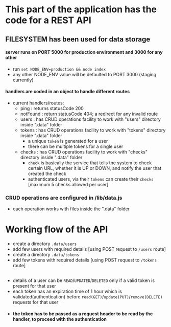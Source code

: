 # This part of the application has the code for a REST API

## FILESYSTEM has been used for data storage

#### server runs on PORT 5000 for production environment and 3000 for any other

* run `set NODE_ENV=production && node index`
* any other NODE_ENV value will be defaulted to PORT 3000 (staging currently)

#### handlers are coded in an object to handle different routes
- current handlers/routes:
	* ping : returns statusCode 200
	* notFound : return statusCode 404; a redirect for any invalid route
	* users : has CRUD operations facility to work with "users" directory inside ".data" folder
	* tokens : has CRUD operations facility to work with "tokens" directory inside ".data" folder
		- a unique `token` is generated for a user
		- there can be multiple tokens for a single user
	* checks : has CRUD operations facility to work with "checks" directory inside ".data" folder
		- `check` is basically the service that tells the system to check certain URL, whether it is UP or DOWN, and notify the user that created the check
		- authenticated users, via their `tokens` can create their `checks` [maximum 5 checks allowed per user]

### CRUD operations are configured in /lib/data.js
* each operation works with files inside the ".data" folder

# Working flow of the API
* create a directory `.data/users`
* add few users with required details [using POST request to `/users` route]
* create a directory `.data/tokens`
* add few tokens with required details [using POST request to `/tokens` route]
## 
* details of a user can be `READ`/`UPDATED`/`DELETED` only if a valid token is present for that user
* each token has an expiration time of 1 hour which is validated(authentication) before `read(GET)`/`update(PUT)`/`remove(DELETE)` requests for that user
* #### the token has to be passed as a request header to be read by the handler, to proceed with the authentication